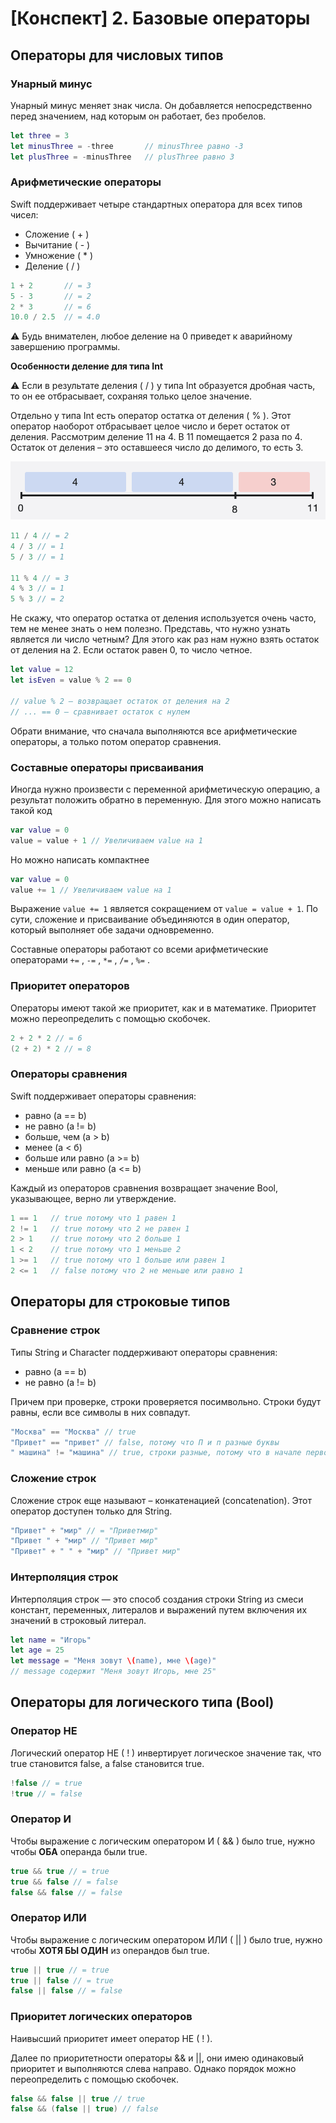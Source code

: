 # [Конспект] 2. Базовые операторы

## Операторы для числовых типов

### Унарный минус

Унарный минус меняет знак числа. Он добавляется непосредственно перед значением, над которым он работает, без пробелов.

```swift
let three = 3
let minusThree = -three       // minusThree равно -3
let plusThree = -minusThree   // plusThree равно 3
```

### Арифметические операторы

Swift поддерживает четыре стандартных оператора для всех типов чисел:

- Сложение ( + )
- Вычитание ( - )
- Умножение ( * )
- Деление ( / )

```swift
1 + 2       // = 3
5 - 3       // = 2
2 * 3       // = 6
10.0 / 2.5  // = 4.0
```

⚠️ Будь внимателен, любое деление на 0 приведет к аварийному завершению программы.

**Особенности деление для типа Int**

⚠️ Если в результате деления ( / ) у типа Int образуется дробная часть, то он ее отбрасывает, сохраняя только целое значение.

Отдельно у типа Int есть оператор остатка от деления ( % ). Этот оператор наоборот отбрасывает целое число и берет остаток от деления. Рассмотрим деление 11 на 4. В 11 помещается 2 раза по 4. Остаток от деления – это оставшееся число до делимого, то есть 3.

![division.png](../../../Resources/division.png)

```swift
11 / 4 // = 2
4 / 3 // = 1
5 / 3 // = 1

11 % 4 // = 3
4 % 3 // = 1
5 % 3 // = 2
```

Не скажу, что оператор остатка от деления используется очень часто, тем не менее знать о нем полезно. Представь, что нужно узнать является ли число четным? Для этого как раз нам нужно взять остаток от деления на 2. Если остаток равен 0, то число четное.

```swift
let value = 12
let isEven = value % 2 == 0

// value % 2 – возвращает остаток от деления на 2
// ... == 0 – сравнивает остаток с нулем
```

Обрати внимание, что сначала выполняются все арифметические операторы, а только потом оператор сравнения.

### Составные операторы присваивания

Иногда нужно произвести с переменной арифметическую операцию, а результат положить обратно в переменную. Для этого можно написать такой код

```swift
var value = 0
value = value + 1 // Увеличиваем value на 1
```

Но можно написать компактнее

```swift
var value = 0
value += 1 // Увеличиваем value на 1
```

Выражение `value += 1` является сокращением от `value = value + 1`. По сути, сложение и присваивание объединяются в один оператор, который выполняет обе задачи одновременно.

Составные операторы работают со всеми арифметические операторами `+=` , `-=` , `*=` , `/=` , `%=` .

### Приоритет операторов

Операторы имеют такой же приоритет, как и в математике. Приоритет можно переопределить с помощью скобочек.

```swift
2 + 2 * 2 // = 6
(2 + 2) * 2 // = 8
```

### Операторы сравнения

Swift поддерживает операторы сравнения:

- равно (а == b)
- не равно (a != b)
- больше, чем (a > b)
- менее (а < б)
- больше или равно (a >= b)
- меньше или равно (a <= b)

Каждый из операторов сравнения возвращает значение Bool, указывающее, верно ли утверждение.

```swift
1 == 1   // true потому что 1 равен 1
2 != 1   // true потому что 2 не равен 1
2 > 1    // true потому что 2 больше 1
1 < 2    // true потому что 1 меньше 2
1 >= 1   // true потому что 1 больше или равен 1
2 <= 1   // false потому что 2 не меньше или равно 1
```

## Операторы для строковые типов

### Сравнение строк

Типы String и Character поддерживают операторы сравнения:

- равно (a == b)
- не равно (a != b)

Причем при проверке, строки проверяется посимвольно. Строки будут равны, если все символы в них совпадут.

```swift
"Москва" == "Москва" // true
"Привет" == "привет" // false, потому что П и п разные буквы
" машина" != "машина" // true, строки разные, потому что в начале первой строки дополнительный пробел
```

### Сложение строк

Сложение строк еще называют – конкатенацией (concatenation). Этот оператор доступен только для String. 

```swift
"Привет" + "мир" // = "Приветмир"
"Привет " + "мир" // "Привет мир"
"Привет" + " " + "мир" // "Привет мир"
```

### Интерполяция строк

Интерполяция строк — это способ создания строки String из смеси констант, переменных, литералов и выражений путем включения их значений в строковый литерал.

```swift
let name = "Игорь"
let age = 25
let message = "Меня зовут \(name), мне \(age)"
// message содержит "Меня зовут Игорь, мне 25"
```

## Операторы для логического типа (Bool)

### Оператор НЕ

Логический оператор НЕ ( ! ) инвертирует логическое значение так, что true становится false, а false становится true.

```swift
!false // = true
!true // = false
```

### Оператор И

Чтобы выражение с логическим оператором И ( && ) было true, нужно чтобы **ОБА** операнда были true.

```swift
true && true // = true
true && false // = false
false && false // = false
```

### Оператор ИЛИ

Чтобы выражение с логическим оператором ИЛИ ( || ) было true, нужно чтобы **ХОТЯ БЫ ОДИН** из операндов был true.

```swift
true || true // = true
true || false // = true
false || false // = false
```

### Приоритет логических операторов

Наивысший приоритет имеет оператор НЕ ( ! ).

Далее по приоритетности операторы && и ||, они имею одинаковый приоритет и выполняются слева направо. Однако порядок можно переопределить с помощью скобочек.

```swift
false && false || true // true
false && (false || true) // false
```
